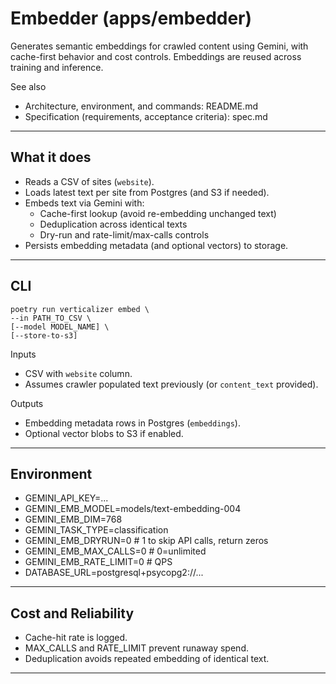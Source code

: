# Embedder (apps/embedder)

Generates semantic embeddings for crawled content using Gemini, with cache-first behavior and cost controls. Embeddings are reused across training and inference.

See also
- Architecture, environment, and commands: README.md
- Specification (requirements, acceptance criteria): spec.md

---

## What it does

- Reads a CSV of sites (`website`).
- Loads latest text per site from Postgres (and S3 if needed).
- Embeds text via Gemini with:
  - Cache-first lookup (avoid re-embedding unchanged text)
  - Deduplication across identical texts
  - Dry-run and rate-limit/max-calls controls
- Persists embedding metadata (and optional vectors) to storage.

---

## CLI

```
poetry run verticalizer embed \
--in PATH_TO_CSV \
[--model MODEL_NAME] \
[--store-to-s3]
```

Inputs
- CSV with `website` column.
- Assumes crawler populated text previously (or `content_text` provided).

Outputs
- Embedding metadata rows in Postgres (`embeddings`).
- Optional vector blobs to S3 if enabled.

---

## Environment

- GEMINI_API_KEY=...
- GEMINI_EMB_MODEL=models/text-embedding-004
- GEMINI_EMB_DIM=768
- GEMINI_TASK_TYPE=classification
- GEMINI_EMB_DRYRUN=0      # 1 to skip API calls, return zeros
- GEMINI_EMB_MAX_CALLS=0   # 0=unlimited
- GEMINI_EMB_RATE_LIMIT=0  # QPS
- DATABASE_URL=postgresql+psycopg2://...

---

## Cost and Reliability

- Cache-hit rate is logged.
- MAX_CALLS and RATE_LIMIT prevent runaway spend.
- Deduplication avoids repeated embedding of identical text.

---
